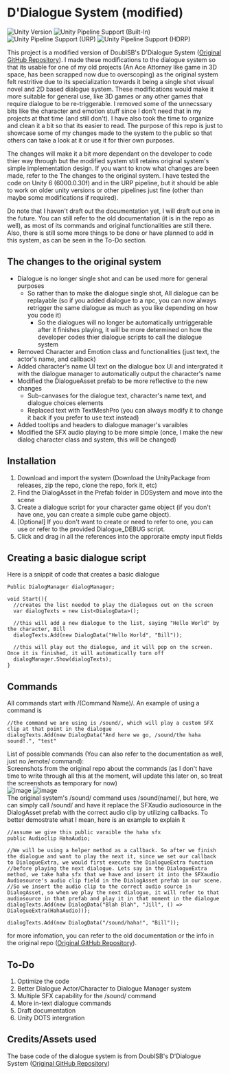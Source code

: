 # D'Dialogue System (modified)
![Unity Version](https://img.shields.io/badge/Unity-6000.0.30%30LTS%2B-blueviolet?logo=unity)
![Unity Pipeline Support (Built-In)](https://img.shields.io/badge/BiRP_✔️-darkgreen?logo=unity)
![Unity Pipeline Support (URP)](https://img.shields.io/badge/URP_✔️-blue?logo=unity)
![Unity Pipeline Support (HDRP)](https://img.shields.io/badge/HDRP_✔️-darkred?logo=unity)

This project is a modified version of DoublSB's D'Dialogue System ([Original GitHub Repository](https://github.com/DoublSB/UnityDialogAsset/tree/master)). I made these modifications to the dialogue system so that its usable for one of my old projects
(An Ace Attorney like game in 3D space, has been scrapped now due to overscoping) as the original system felt restritive due to its specialization towards it being a single shot visual novel and 2D based dialogue system. These modifications would make it more 
suitable for general use, like 3D games or any other games that require dialogue to be re-triggerable. I removed some of the unnecssary bits like the character and emotion stuff since I don't need that in my projects at that time (and still don't). I have also 
took the time to organize and clean it a bit so that its easier to read. The purpose of this repo is just to showcase some of my changes made to the system to the public so that others can take a look at it or use it for thier own purposes. 

The changes will make it a bit more dependant on the developer to code thier way through but the modified system still retains original system's simple implementation design. If you want to know what changes are been made, refer to the The changes to the original system.
I have tested the code on Unity 6 (6000.0.30f) and in the URP pipeline, but it should be able to work on older unity versions or other pipelines just fine (other than maybe some modifications if required).

Do note that I haven't draft out the documentation yet, I will draft out one in the future. You can still refer to the old documentation (it is in the repo as well), as most of its commands and original functionalities are still there. Also, there is still some
more things to be done or have planned to add in this system, as can be seen in the To-Do section.

## The changes to the original system
- Dialogue is no longer single shot and can be used more for general purposes
  - So rather than to make the dialogue single shot, All dialogue can be replayable (so if you added dialogue to a npc, you can now always retrigger the same dialogue as much as you like depending on how you code it)
    - So the dialogues will no longer be automatically untriggerable after it finishes playing, it will be more determined on how the developer codes thier dialogue scripts to call the dialogue system
- Removed Character and Emotion class and functionalities (just text, the actor's name, and callback)
- Added character's name UI text on the dialogue box UI and intergrated it with the dialogue manager to automatically output the character's name
- Modified the DialogueAsset prefab to be more reflective to the new changes
  - Sub-canvases for the dialogue text, character's name text, and dialogue choices elements
  - Replaced text with TextMeshPro (you can always modify it to change it back if you prefer to use text instead)
- Added tooltips and headers to dialogue manager's varaibles
- Modified the SFX audio playing to be more simple (once, I make the new dialog character class and system, this will be changed)

## Installation
1. Download and import the system (Download the UnityPackage from releases, zip the repo, clone the repo, fork it, etc)
2. Find the DialogAsset in the Prefab folder in DDSystem and move into the scene
3. Create a dialogue script for your character game object (if you don't have one, you can create a simple cube game object). 
4. [Optional] If you don't want to create or need to refer to one, you can use or refer to the provided Dialogue_DEBUG script.
5. Click and drag in all the references into the approraite empty input fields

## Creating a basic dialogue script
Here is a snippit of code that creates a basic dialogue
```
Public DialogManager dialogManager;

void Start(){
  //creates the list needed to play the dialogues out on the screen
  var dialogTexts = new List<DialogData>();

  //this will add a new dialogue to the list, saying "Hello World" by the character, Bill
  dialogTexts.Add(new DialogData("Hello World", "Bill"));

  //this will play out the dialogue, and it will pop on the screen. Once it is finished, it will automatically turn off
  dialogManager.Show(dialogTexts);
}
```

## Commands
All commands start with /(Command Name)/. An example of using a command is
```
//the command we are using is /sound/, which will play a custom SFX clip at that point in the dialogue
dialogTexts.Add(new DialogData("And here we go, /sound/the haha sound!.", "test"
```
List of possible commands (You can also refer to the documentation as well, just no /emote/ command):
<br>
Screenshots from the original repo about the commands (as I don't have time to write through all this at the moment, will update this later on, so treat the screenshots as temporary for now)
<br>
![image](https://github.com/user-attachments/assets/d9e1d5c0-3036-4fd8-ac36-42f5dd5062c2)
![image](https://github.com/user-attachments/assets/4b553556-62e2-4694-800b-dc40b3a46a8c)
<br>
The original system's /sound/ command uses /sound(name)/, but here, we can simply call /sound/ and have it replace the SFXaudio audiosource in the DialogAsset prefab
with the correct audio clip by utilizing callbacks. To better demostrate what I mean, here is an example to explain it
```
//assume we give this public varaible the haha sfx
public Audioclip HahaAudio;

//We will be using a helper method as a callback. So after we finish the dialogue and want to play the next it, since we set our callback to DialogueExtra, we would first execute the DialogueExtra function
//before playing the next dialogue. Lets say in the DialogueExtra method, we take haha sfx that we have and insert it into the SFXaudio Audiosource's audio clip field in the DialogAsset prefab in our scene.
//So we insert the audio clip to the correct audio source in DialogAsset, so when we play the next dialogue, it will refer to that audiosource in that prefab and play it in that moment in the dialogue
dialogTexts.Add(new DialogData("Blah Blah", "Jill", () => DialogueExtra(HahaAudio)));

dialogTexts.Add(new DialogData("/sound/haha!", "Bill"));
```

for more infomation, you can refer to the old documentation or the info in the original repo ([Original GitHub Repository](https://github.com/DoublSB/UnityDialogAsset/tree/master)).

## To-Do
1. Optimize the code
2. Better Dialogue Actor/Character to Dialogue Manager system
3. Multiple SFX capability for the /sound/ command
4. More in-text dialogue commands
5. Draft documentation
6. Unity DOTS intergration

## Credits/Assets used
The base code of the dialogue system is from DoublSB's D'Dialogue System ([Original GitHub Repository](https://github.com/DoublSB/UnityDialogAsset/tree/master))
